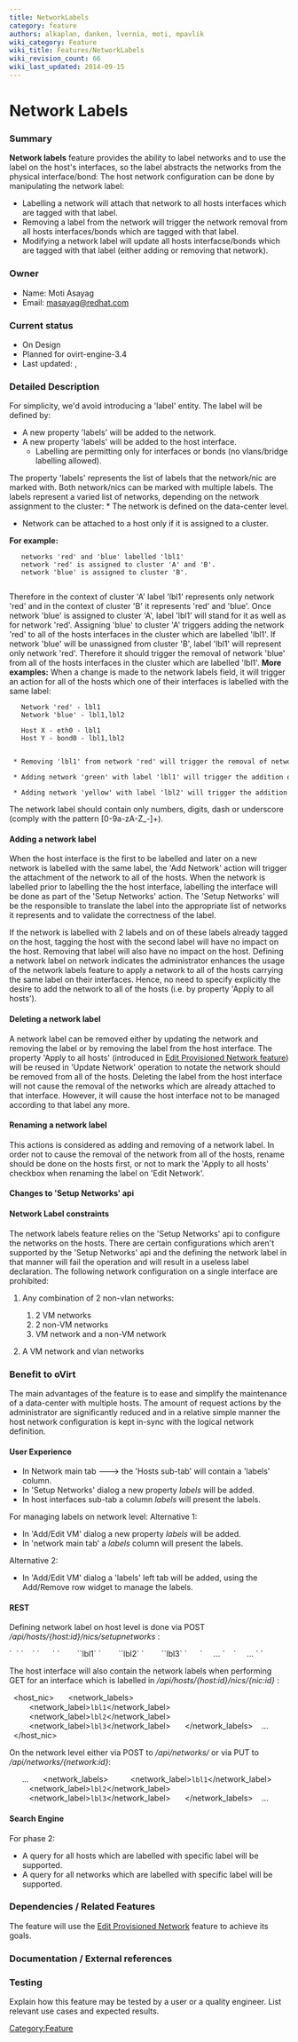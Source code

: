 ```yaml
---
title: NetworkLabels
category: feature
authors: alkaplan, danken, lvernia, moti, mpavlik
wiki_category: Feature
wiki_title: Features/NetworkLabels
wiki_revision_count: 66
wiki_last_updated: 2014-09-15
---
```


# Network Labels

### Summary

**Network labels** feature provides the ability to label networks and to use the label on the host's interfaces, so the label abstracts the networks from the physical interface/bond:
The host network configuration can be done by manipulating the network label:

*   Labelling a network will attach that network to all hosts interfaces which are tagged with that label.
*   Removing a label from the network will trigger the network removal from all hosts interfaces/bonds which are tagged with that label.
*   Modifying a network label will update all hosts interfacse/bonds which are tagged with that label (either adding or removing that network).

### Owner

*   Name: Moti Asayag
*   Email: <masayag@redhat.com>

### Current status

*   On Design
*   Planned for ovirt-engine-3.4
*   Last updated: ,

### Detailed Description

For simplicity, we'd avoid introducing a 'label' entity. The label will be defined by:

*   A new property 'labels' will be added to the network.
*   A new property 'labels' will be added to the host interface.
    -   Labelling are permitting only for interfaces or bonds (no vlans/bridge labelling allowed).

The property 'labels' represents the list of labels that the network/nic are marked with.
Both network/nics can be marked with multiple labels.
 The labels represent a varied list of networks, depending on the network assignment to the cluster:
\* The network is defined on the data-center level.

*   Network can be attached to a host only if it is assigned to a cluster.

**For example:**

       networks 'red' and 'blue' labelled 'lbl1'
       network 'red' is assigned to cluster 'A' and 'B'. 
       network 'blue' is assigned to cluster 'B'.
       

Therefore in the context of cluster 'A' label 'lbl1' represents only network 'red' and in the context of cluster 'B' it represents 'red' and 'blue'.
Once network 'blue' is assigned to cluster 'A', label 'lbl1' will stand for it as well as for network 'red'. Assigning 'blue' to cluster 'A' triggers adding the network 'red' to all of the hosts interfaces in the cluster which are labelled 'lbl1'.
If network 'blue' will be unassigned from cluster 'B', label 'lbl1' will represent only network 'red'. Therefore it should trigger the removal of network 'blue' from all of the hosts interfaces in the cluster which are labelled 'lbl1'.
 **More examples:** When a change is made to the network labels field, it will trigger an action for all of the hosts which one of their interfaces is labelled with the same label:

       Network 'red' - lbl1
       Network 'blue' - lbl1,lbl2
       
       Host X - eth0 - lbl1
       Host Y - bond0 - lbl1,lbl2
       
       * Removing 'lbl1' from network 'red' will trigger the removal of network 'red' from eth0 (Host X) and from bond0 (Host Y)
       * Adding network 'green' with label 'lbl1' will trigger the addition of network 'green' to eth0 (Host X) and to bond0 (Host Y)
       * Adding network 'yellow' with label 'lbl2' will trigger the addition of network 'yellow' only to bond0 (Host Y)

The network label should contain only numbers, digits, dash or underscore (comply with the pattern [0-9a-zA-Z_-]+).

#### Adding a network label

When the host interface is the first to be labelled and later on a new network is labelled with the same label, the 'Add Network' action will trigger the attachment of the network to all of the hosts.
When the network is labelled prior to labelling the the host interface, labelling the interface will be done as part of the 'Setup Networks' action. The 'Setup Networks' will be the responsible to translate the label into the appropriate list of networks it represents and to validate the correctness of the label.

If the network is labelled with 2 labels and on of these labels already tagged on the host, tagging the host with the second label will have no impact on the host.
Removing that label will also have no impact on the host.
 Defining a network label on network indicates the administrator enhances the usage of the network labels feature to apply a network to all of the hosts carrying the same label on their interfaces.
Hence, no need to specify explicitly the desire to add the network to all of the hosts (i.e. by property 'Apply to all hosts').

#### Deleting a network label

A network label can be removed either by updating the network and removing the label or by removing the label from the host interface.
The property 'Apply to all hosts' (introduced in [Edit Provisioned Network feature](Features/EditProvisionedNetwork#Phase_1)) will be reused in 'Update Network' operation to notate the network should be removed from all of the hosts.
Deleting the label from the host interface will not cause the removal of the networks which are already attached to that interface. However, it will cause the host interface not to be managed according to that label any more.

#### Renaming a network label

This actions is considered as adding and removing of a network label.
In order not to cause the removal of the network from all of the hosts, rename should be done on the hosts first, or not to mark the 'Apply to all hosts' checkbox when renaming the label on 'Edit Network'.

#### Changes to 'Setup Networks' api

#### Network Label constraints

The network labels feature relies on the 'Setup Networks' api to configure the networks on the hosts.
There are certain configurations which aren't supported by the 'Setup Networks' api and the defining the network label in that manner will fail the operation and will result in a useless label declaration. The following network configuration on a single interface are prohibited:

1.  Any combination of 2 non-vlan networks:
    1.  2 VM networks
    2.  2 non-VM networks
    3.  VM network and a non-VM network

2.  A VM network and vlan networks

### Benefit to oVirt

The main advantages of the feature is to ease and simplify the maintenance of a data-center with multiple hosts.
The amount of request actions by the administrator are significantly reduced and in a relative simple manner the host network configuration is kept in-sync with the logical network definition.

#### User Experience

*   In Network main tab ---> the 'Hosts sub-tab' will contain a 'labels' column.
*   In 'Setup Networks' dialog a new property *labels* will be added.
*   In host interfaces sub-tab a column *labels* will present the labels.

For managing labels on network level: Alternative 1:

*   In 'Add/Edit VM' dialog a new property *labels* will be added.
*   In 'network main tab' a *labels* column will present the labels.

Alternative 2:

*   In 'Add/Edit VM' dialog a 'labels' left tab will be added, using the Add/Remove row widget to manage the labels.

#### REST

Defining network label on host level is done via POST */api/hosts/{host:id}/nics/setupnetworks* :

<action>
`  `<host_nics>
`    `<host_nic>
`      `<network_labels>
`        `<network_label>`lbl1`</network_label>
`        `<network_label>`lbl2`</network_label>
`        `<network_label>`lbl3`</network_label>
`      `</network_labels>
          ...
`    `</host_nic>
          ...
` `</host_nics>
</action>

The host interface will also contain the network labels when performing GET for an interface which is labelled in */api/hosts/{host:id}/nics/{nic:id}* :

` `<host_nic>
`   `<network_labels>
`     `<network_label>`lbl1`</network_label>
`     `<network_label>`lbl2`</network_label>
`     `<network_label>`lbl3`</network_label>
`   `</network_labels>
         ...
` `</host_nic>

On the network level either via POST to */api/networks/* or via PUT to */api/networks/{network:id}*:

` `<network>
         ...
`   `<network_labels>
`     `<network_label>`lbl1`</network_label>
`     `<network_label>`lbl2`</network_label>
`     `<network_label>`lbl3`</network_label>
`   `</network_labels>
         ...
` `<network>

#### Search Engine

For phase 2:

*   A query for all hosts which are labelled with specific label will be supported.
*   A query for all networks which are labelled with specific label will be supported.

### Dependencies / Related Features

The feature will use the [Edit Provisioned Network](Features/EditProvisionedNetwork) feature to achieve its goals.

### Documentation / External references

### Testing

Explain how this feature may be tested by a user or a quality engineer. List relevant use cases and expected results.

<Category:Feature>
